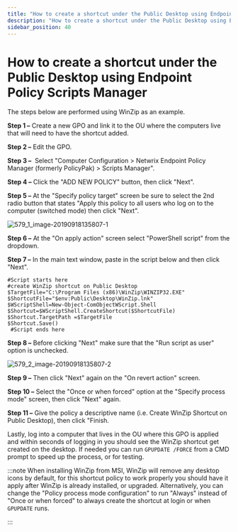 ```yaml
---
title: "How to create a shortcut under the Public Desktop using Endpoint Policy Scripts Manager"
description: "How to create a shortcut under the Public Desktop using Endpoint Policy Scripts Manager"
sidebar_position: 40
---
```


# How to create a shortcut under the Public Desktop using Endpoint Policy Scripts Manager

The steps below are performed using WinZip as an example.

**Step 1 –** Create a new GPO and link it to the OU where the computers live that will need to have
the shortcut added.

**Step 2 –** Edit the GPO.

**Step 3 –**  Select "Computer Configuration > Netwrix Endpoint Policy Manager (formerly
PolicyPak) > Scripts Manager".

**Step 4 –** Click the "ADD NEW POLICY" button, then click "Next".

**Step 5 –** At the "Specify policy target" screen be sure to select the 2nd radio button that
states "Apply this policy to all users who log on to the computer (switched mode) then click "Next".

![579_1_image-20190918135807-1](/images/endpointpolicymanager/scriptstriggers/579_1_image-20190918135807-1.webp)

**Step 6 –** At the "On apply action" screen select "PowerShell script" from the dropdown.

**Step 7 –** In the main text window, paste in the script below and then click "Next".

```
#Script starts here
#create WinZip shortcut on Public Desktop
$TargetFile="C:\Program Files (x86)\WinZip\WINZIP32.EXE"
$ShortcutFile="$env:Public\Desktop\WinZip.lnk"
$WScriptShell=New-Object-ComObjectWScript.Shell
$Shortcut=$WScriptShell.CreateShortcut($ShortcutFile)
$Shortcut.TargetPath =$TargetFile
$Shortcut.Save()
 #Script ends here
```

**Step 8 –** Before clicking "Next" make sure that the "Run script as user" option is unchecked.

![579_2_image-20190918135807-2](/images/endpointpolicymanager/scriptstriggers/579_2_image-20190918135807-2.webp)

**Step 9 –** Then click "Next" again on the "On revert action" screen.

**Step 10 –** Select the "Once or when forced" option at the "Specify process mode" screen, then
click "Next" again.

**Step 11 –** Give the policy a descriptive name (i.e. Create WinZip Shortcut on Public Desktop),
then click "Finish.

Lastly, log into a computer that lives in the OU where this GPO is applied and within seconds of
logging in you should see the WinZip shortcut get created on the desktop. If needed you can run
`GPUPDATE /FORCE` from a CMD prompt to speed up the process, or for testing.

:::note
When installing WinZip from MSI, WinZip will remove any desktop icons by default, for this
shortcut policy to work properly you should have it apply after WinZip is already installed, or
upgraded. Alternatively, you can change the "Policy process mode configuration" to run "Always"
instead of "Once or when forced" to always create the shortcut at login or when `GPUPDATE` runs.

:::
